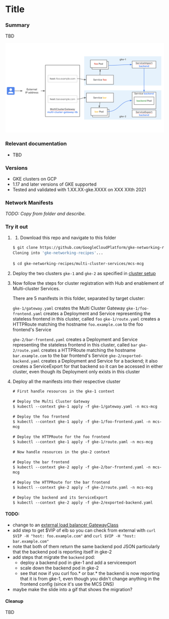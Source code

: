 # Title

### Summary

TBD

![multi cluster services with multi cluster gateway](../..//images/multi-cluster-services-multi-cluster-gateway.png)

### Relevant documentation

* TBD

### Versions
- GKE clusters on GCP
- 1.17 and later versions of GKE supported
- Tested and validated with 1.XX.XX-gke.XXXX on XXX XXth 2021

### Network Manifests

*TODO: Copy from folder and describe.*

### Try it out

1. 1. Download this repo and navigate to this folder

    ```sh
    $ git clone https://github.com/GoogleCloudPlatform/gke-networking-recipes.git
    Cloning into 'gke-networking-recipes'...

    $ cd gke-networking-recipes/multi-cluster-services/mcs-mcg
    ```

2. Deploy the two clusters `gke-1` and `gke-2` as specified in [cluster setup](../cluster-setup.md)

3. Now follow the steps for cluster registration with Hub and enablement of Multi-cluster Services.

    There are 5 manifests in this folder, separated by target cluster:

    `gke-1/gateway.yaml` creates the Multi Cluster Gateway
    `gke-1/foo-frontend.yaml` creates a Deployment and Service representing the stateless frontend in this cluster, called `foo`
    `gke-1/route.yaml` creates a HTTPRoute matching the hostname `foo.example.com` to the foo frontend's Service
    
    `gke-2/bar-frontend.yaml` creates a Deployment and Service representing the stateless frontend in this cluster, called `bar`
    `gke-2/route.yaml` creates a HTTPRoute matching the hostname `bar.example.com` to the bar frontend's Service
    `gke-2/exported-backend.yaml` creates a Deployment and Service for a backend; it also creates a ServiceExport for that backend so it can be accessed in either cluster, even though its Deployment only exists in this cluster

4. Deploy all the manifests into their respective cluster

    ```
    # First handle resources in the gke-1 context

    # Deploy the Multi Cluster Gateway
    $ kubectl --context gke-1 apply -f gke-1/gateway.yaml -n mcs-mcg

    # Deploy the foo frontend
    $ kubectl --context gke-1 apply -f gke-1/foo-frontend.yaml -n mcs-mcg

    # Deploy the HTTPRoute for the foo frontend
    $ kubectl --context gke-1 apply -f gke-1/route.yaml -n mcs-mcg

    # Now handle resources in the gke-2 context

    # Deploy the bar frontend
    $ kubectl --context gke-2 apply -f gke-2/bar-frontend.yaml -n mcs-mcg

    # Deploy the HTTPRoute for the bar frontend
    $ kubectl --context gke-2 apply -f gke-2/route.yaml -n mcs-mcg

    # Deploy the backend and its ServiceExport
    $ kubectl --context gke-2 apply -f gke-2/exported-backend.yaml
    ```


#### TODO:

* change to an [external load balancer GatewayClass](https://cloud.google.com/kubernetes-engine/docs/how-to/gatewayclass-capabilities) 
* add step to get $VIP of elb so you can check from external with `curl $VIP -H "host: foo.example.com"` and `curl $VIP -H "host: bar.example.com"`
* note that both of them return the same backend pod JSON particularly that the backend pod is reporting itself in gke-2
* add steps that migrate the `backend` pod:
   * deploy a backend pod in gke-1 and add a serviceexport
   * scale down the backend pod in gke-2
   * see that now if you curl foo.* or bar.* the backend is now reporting that it is from gke-1, even though you didn't change anything in the frontend config (since it's use the MCS DNS)
* maybe make the slide into a gif that shows the migration?


#### Cleanup

TBD